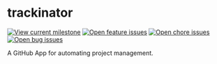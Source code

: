 # trackinator

[![View current milestone][badge-milestone]][current-milestone]
[![Open feature issues][badge-features]][issues-features]
[![Open chore issues][badge-chores]][issues-chores]
[![Open bug issues][badge-bugs]][issues-bugs]

A GitHub App for automating project management.

[badge-bugs]: https://img.shields.io/github/issues/icorbrey/trackinator/bug?label=bugs&style=flat-square
[badge-chores]: https://img.shields.io/github/issues/icorbrey/trackinator/chore?label=chores&style=flat-square
[badge-features]: https://img.shields.io/github/issues/icorbrey/trackinator/feature?label=features&style=flat-square
[badge-milestone]: https://img.shields.io/github/milestones/progress-percent/icorbrey/trackinator/1?style=flat-square

[issues-bugs]: https://github.com/icorbrey/trackinator/issues?q=is%3Aopen+is%3Aissue+label%3Abug "View open bugs in icorbrey/trackinator"
[issues-chores]: https://github.com/icorbrey/trackinator/issues?q=is%3Aopen+is%3Aissue+label%3Achore "View open chores in icorbrey/trackinator"
[issues-features]: https://github.com/icorbrey/trackinator/issues?q=is%3Aopen+is%3Aissue+label%3Afeature "View open features in icorbrey/trackinator"

[current-milestone]: https://github.com/icorbrey/trackinator/milestone/1 "View the current milestone for icorbrey/trackinator"
